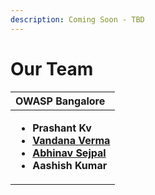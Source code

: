 ```yaml
---
description: Coming Soon - TBD
---
```


# Our Team



<table>
  <thead>
    <tr>
      <th style="text-align:left"><b>OWASP Bangalore </b>
      </th>
    </tr>
  </thead>
  <tbody>
    <tr>
      <td style="text-align:left">
        <ul>
          <li><b>Prashant Kv</b>
          </li>
          <li><b></b><a href="https://twitter.com/infosecVandana"><b>Vandana Verma</b></a><b></b>
          </li>
          <li><b></b><a href="https://twitter.com/abhinavsejpal"><b>Abhinav Sejpal </b></a><b></b>
          </li>
          <li><b>Aashish Kumar</b>
          </li>
        </ul>
      </td>
    </tr>
  </tbody>
</table>

